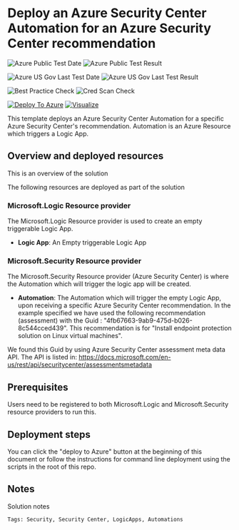 # Deploy an Azure Security Center Automation for an Azure Security Center recommendation

![Azure Public Test Date](https://azurequickstartsservice.blob.core.windows.net/badges/101-securitycenter-create-automation-for-specific-recommendations/PublicLastTestDate.svg)
![Azure Public Test Result](https://azurequickstartsservice.blob.core.windows.net/badges/101-securitycenter-create-automation-for-specific-recommendations/PublicDeployment.svg)

![Azure US Gov Last Test Date](https://azurequickstartsservice.blob.core.windows.net/badges/101-securitycenter-create-automation-for-specific-recommendations/FairfaxLastTestDate.svg)
![Azure US Gov Last Test Result](https://azurequickstartsservice.blob.core.windows.net/badges/101-securitycenter-create-automation-for-specific-recommendations/FairfaxDeployment.svg)

![Best Practice Check](https://azurequickstartsservice.blob.core.windows.net/badges/101-securitycenter-create-automation-for-specific-recommendations/BestPracticeResult.svg)
![Cred Scan Check](https://azurequickstartsservice.blob.core.windows.net/badges/101-securitycenter-create-automation-for-specific-recommendations/CredScanResult.svg)
    
[![Deploy To Azure](https://raw.githubusercontent.com/fathym-it/azure-quickstart-templates/master/1-CONTRIBUTION-GUIDE/images/deploytoazure.svg?sanitize=true)](https://portal.azure.com/#create/Microsoft.Template/uri/https%3A%2F%2Fraw.githubusercontent.com%2Ffathym-it%2Fazure-quickstart-templates%2Fmaster%2F101-securitycenter-create-automation-for-specific-recommendations%2Fazuredeploy.json)  [![Visualize](https://raw.githubusercontent.com/fathym-it/azure-quickstart-templates/master/1-CONTRIBUTION-GUIDE/images/visualizebutton.svg?sanitize=true)](http://armviz.io/#/?load=https%3A%2F%2Fraw.githubusercontent.com%2Ffathym-it%2Fazure-quickstart-templates%2Fmaster%2F101-securitycenter-create-automation-for-specific-recommendations%2Fazuredeploy.json)


This template deploys an Azure Security Center Automation for a specific Azure Security Center's recommendation.
Automation is an Azure Resource which triggers a Logic App.

## Overview and deployed resources

This is an overview of the solution

The following resources are deployed as part of the solution

### Microsoft.Logic Resource provider

The Microsoft.Logic Resource provider is used to create an empty triggerable Logic App.

+ **Logic App**: An Empty triggerable Logic App

### Microsoft.Security Resource provider

The Microsoft.Security Resource provider (Azure Security Center) is where the Automation which will trigger the logic app will be created. 

+ **Automation**: The Automation which will trigger the empty Logic App, upon receiving a specific Azure Security Center recommendation.
In the example specified we have used the following recommendation (assessment) with the Guid : "4fb67663-9ab9-475d-b026-8c544cced439". 
This recommendation is for "Install endpoint protection solution on Linux virtual machines".

We found this Guid by using Azure Security Center assessment meta data API. 
The API is listed in:
https://docs.microsoft.com/en-us/rest/api/securitycenter/assessmentsmetadata

## Prerequisites

Users need to be registered to both Microsoft.Logic and Microsoft.Security resource providers to run this.

## Deployment steps

You can click the "deploy to Azure" button at the beginning of this document or follow the instructions for command line deployment using the scripts in the root of this repo.

## Notes

Solution notes

`Tags: Security, Security Center, LogicApps, Automations`


